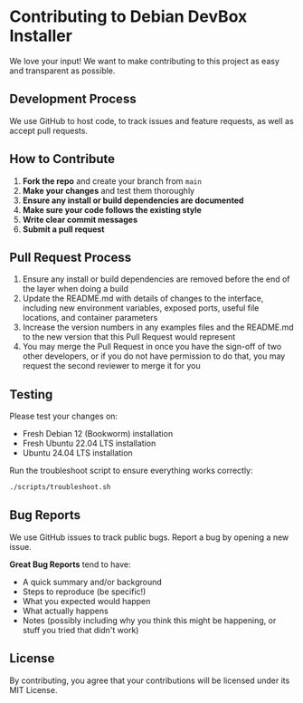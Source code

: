 # Contributing to Debian DevBox Installer

We love your input! We want to make contributing to this project as easy and transparent as possible.

## Development Process

We use GitHub to host code, to track issues and feature requests, as well as accept pull requests.

## How to Contribute

1. **Fork the repo** and create your branch from `main`
2. **Make your changes** and test them thoroughly
3. **Ensure any install or build dependencies are documented**
4. **Make sure your code follows the existing style**
5. **Write clear commit messages**
6. **Submit a pull request**

## Pull Request Process

1. Ensure any install or build dependencies are removed before the end of the layer when doing a build
2. Update the README.md with details of changes to the interface, including new environment variables, exposed ports, useful file locations, and container parameters
3. Increase the version numbers in any examples files and the README.md to the new version that this Pull Request would represent
4. You may merge the Pull Request in once you have the sign-off of two other developers, or if you do not have permission to do that, you may request the second reviewer to merge it for you

## Testing

Please test your changes on:
- Fresh Debian 12 (Bookworm) installation
- Fresh Ubuntu 22.04 LTS installation
- Ubuntu 24.04 LTS installation

Run the troubleshoot script to ensure everything works correctly:
```bash
./scripts/troubleshoot.sh
```

## Bug Reports

We use GitHub issues to track public bugs. Report a bug by opening a new issue.

**Great Bug Reports** tend to have:
- A quick summary and/or background
- Steps to reproduce (be specific!)
- What you expected would happen
- What actually happens
- Notes (possibly including why you think this might be happening, or stuff you tried that didn't work)

## License

By contributing, you agree that your contributions will be licensed under its MIT License.

